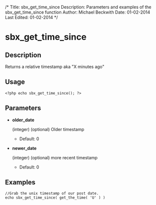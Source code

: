 /*
Title: sbx_get_time_since
Description: Parameters and examples of the sbx_get_time_since function
Author: Michael Beckwith
Date: 01-02-2014
Last Edited: 01-02-2014
 */

# sbx_get_time_since

## Description

Returns a relative timestamp aka "X minutes ago"

## Usage

	<?php echo sbx_get_time_since(); ?>

## Parameters

* **older_date**

	(integer) (optional) Older timestamp

	* Default: 0

* **newer_date**

	(integer) (optional) more recent timestamp

	* Default: 0

## Examples

	//Grab the unix timestamp of our post date.
	echo sbx_get_time_since( get_the_time( 'U' ) )
